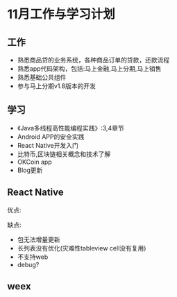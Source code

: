 # 11月工作与学习计划

## 工作
* 熟悉商品贷的业务系统，各种商品订单的贷款，还款流程
* 熟悉app代码架构，包括:马上金融,马上分期,马上销售
* 熟悉基础公共组件
* 参与马上分期v1.8版本的开发


## 学习
* 《Java多线程高性能编程实践》:3,4章节
* Android APP的安全实践
* React Native开发入门
* 比特币,区块链相关概念和技术了解
* OKCoin app
* Blog更新

## React Native
优点:

缺点:
* 包无法增量更新
* 长列表没有优化(灾难性tableview cell没有复用)
* 不支持web
* debug?

## weex


